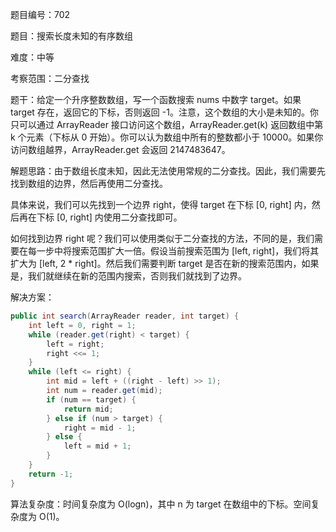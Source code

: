 题目编号：702

题目：搜索长度未知的有序数组

难度：中等

考察范围：二分查找

题干：给定一个升序整数数组，写一个函数搜索 nums 中数字 target。如果 target 存在，返回它的下标，否则返回 -1。注意，这个数组的大小是未知的。你只可以通过 ArrayReader 接口访问这个数组，ArrayReader.get(k) 返回数组中第 k 个元素（下标从 0 开始）。你可以认为数组中所有的整数都小于 10000。如果你访问数组越界，ArrayReader.get 会返回 2147483647。

解题思路：由于数组长度未知，因此无法使用常规的二分查找。因此，我们需要先找到数组的边界，然后再使用二分查找。

具体来说，我们可以先找到一个边界 right，使得 target 在下标 [0, right] 内，然后再在下标 [0, right] 内使用二分查找即可。

如何找到边界 right 呢？我们可以使用类似于二分查找的方法，不同的是，我们需要在每一步中将搜索范围扩大一倍。假设当前搜索范围为 [left, right]，我们将其扩大为 [left, 2 * right]。然后我们需要判断 target 是否在新的搜索范围内，如果是，我们就继续在新的范围内搜索，否则我们就找到了边界。

解决方案：

```java
public int search(ArrayReader reader, int target) {
    int left = 0, right = 1;
    while (reader.get(right) < target) {
        left = right;
        right <<= 1;
    }
    while (left <= right) {
        int mid = left + ((right - left) >> 1);
        int num = reader.get(mid);
        if (num == target) {
            return mid;
        } else if (num > target) {
            right = mid - 1;
        } else {
            left = mid + 1;
        }
    }
    return -1;
}
```

算法复杂度：时间复杂度为 O(logn)，其中 n 为 target 在数组中的下标。空间复杂度为 O(1)。